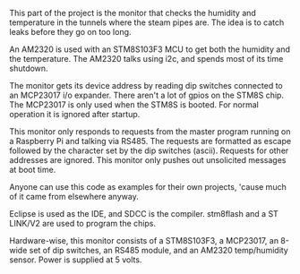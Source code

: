 This part of the project is the monitor that checks the humidity and
temperature in the tunnels where the steam pipes are.  The idea is to 
catch leaks before they go on too long.
 
An AM2320 is used with an STM8S103F3 MCU to get both the humidity and
the temperature.  The AM2320 talks using i2c, and spends most of its
time shutdown.

The monitor gets its device address by reading dip switches connected
to an MCP23017 i/o expander.  There aren't a lot of gpios on the STM8S
chip.  The MCP23017 is only used when the STM8S is booted.  For normal
operation it is ignored after startup.
 
This monitor only responds to requests from the master program running
on a Raspberry Pi and talking via RS485.  The requests are formatted
as escape followed by the character set by the dip switches (ascii).
Requests for other addresses are ignored.  This monitor only pushes 
out unsolicited messages at boot time.

Anyone can use this code as examples for their own projects, 'cause
much of it came from elsewhere anyway.

Eclipse is used as the IDE, and SDCC is the compiler.  stm8flash and
a ST LINK/V2 are used to program the chips.
 
Hardware-wise, this monitor consists of a STM8S103F3, a MCP23017, an
8-wide set of dip switches, an RS485 module, and an AM2320 temp/humidity
sensor.  Power is supplied at 5 volts.
